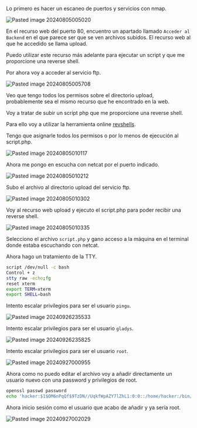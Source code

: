 Lo primero es hacer un escaneo de puertos y servicios con nmap.

![Pasted image 20240805005020](https://github.com/user-attachments/assets/6b27b20c-1db1-48b2-8f31-e68e3d0696ff)

En el recurso web del puerto 80, encuentro un apartado llamado `Acceder al Backend` en el que parece ser que se ven archivos subidos. El recurso web al que he accedido se llama upload.

Puedo utilizar este recurso más adelante para ejecutar un script y que me proporcione una reverse shell.

Por ahora voy a acceder al servicio ftp.

![Pasted image 20240805005708](https://github.com/user-attachments/assets/447b3f49-af59-4b11-a4f0-4a70e414f1b5)

Veo que tengo todos los permisos sobre el directorio upload, probablemente sea el mismo recurso que he encontrado en la web.

Voy a tratar de subir un script php que me proporcione una reverse shell.

Para ello voy a utilizar la herramienta online [revshells](https://www.revshells.com/).

Tengo que asignarle todos los permisos o por lo menos de ejecución al script.php.

![Pasted image 20240805010117](https://github.com/user-attachments/assets/7ae1fc4b-b71b-4bb6-9dcf-1e315b1d237a)

Ahora me pongo en escucha con netcat por el puerto indicado.

![Pasted image 20240805010212](https://github.com/user-attachments/assets/589b836a-033d-43b2-a1f7-9196e16ff05e)

Subo el archivo al directorio upload del servicio ftp.

![Pasted image 20240805010302](https://github.com/user-attachments/assets/1d0a37ad-eec7-486a-bded-8973cef9ebdb)

Voy al recurso web upload y ejecuto el script.php para poder recibir una reverse shell.

![Pasted image 20240805010335](https://github.com/user-attachments/assets/8f218d53-bfd3-4fb6-a25f-4e14aa1b6358)

Selecciono el archivo `script.php` y gano acceso a la máquina en el terminal donde estaba escuchando con netcat.

Ahora hago un tratamiento de la TTY.

```bash
script /dev/null -c bash
Control + z
stty raw -echo;fg
reset xterm
export TERM=xterm
export SHELL=bash
```

Intento escalar privilegios para ser el usuario `pingu`.

![Pasted image 20240926235533](https://github.com/user-attachments/assets/e1cac712-8dc9-4413-9ded-efed77fde6b4)

Intento escalar privilegios para ser el usuario `gladys`.

![Pasted image 20240926235825](https://github.com/user-attachments/assets/9e6aa8f9-0d37-4cd1-8489-c3f82830cf93)

Intento escalar privilegios para ser el usuario `root`.

![Pasted image 20240927000955](https://github.com/user-attachments/assets/0cfdf5cf-938b-48c9-8f40-00aaa0e9d499)

Ahora como no puedo editar el archivo voy a añadir directamente un usuario nuevo con una password y privilegios de root.

```bash
openssl passwd password
echo 'hacker:$1$OM6nPqQf$9TzDN//UqkfWpAZY7lZhL1:0:0::/home/hacker:/bin/bash' >> /etc/passwd
```

Ahora inicio sesión como el usuario que acabo de añadir y ya sería root.

![Pasted image 20240927002029](https://github.com/user-attachments/assets/91f10958-45f4-44b9-aa7d-2615adc0290b)
